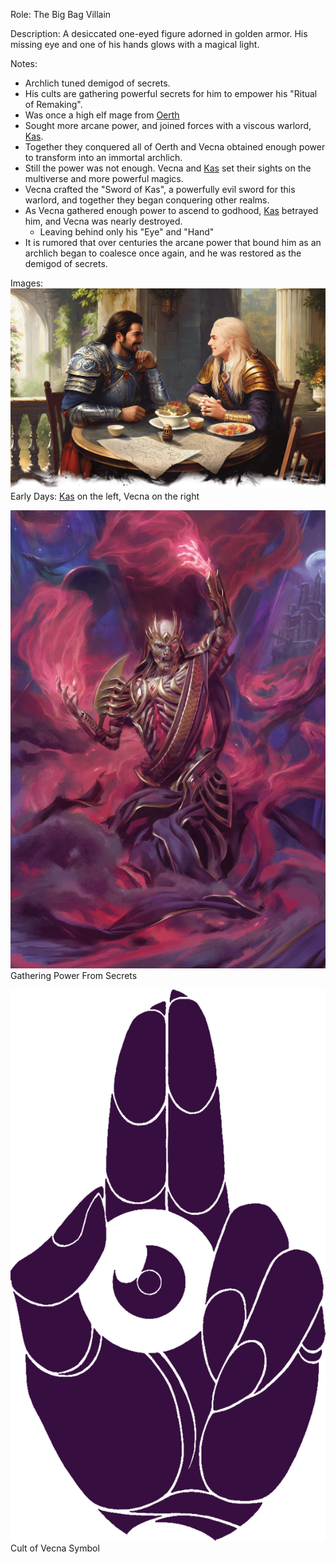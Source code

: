 Role: The Big Bag Villain

Description: A desiccated one-eyed figure adorned in golden armor. His missing eye and one of his hands glows with a magical light.

Notes: 
- Archlich tuned demigod of secrets.
- His cults are gathering powerful secrets for him to empower his "Ritual of Remaking".
- Was once a high elf mage from [Oerth](<../LOCATIONS/Material Plane/Oerth/Oerth.md>)
- Sought more arcane power, and joined forces with a viscous warlord, [Kas](<./Kas.md>).
- Together they conquered all of Oerth and Vecna obtained enough power to transform into an immortal archlich. 
- Still the power was not enough. Vecna and [Kas](<./Kas.md>) set their sights on the multiverse and more powerful magics.
- Vecna crafted the "Sword of Kas", a powerfully evil sword for this warlord, and together they began conquering other realms. 
- As Vecna gathered enough power to ascend to godhood, [Kas](<./Kas.md>) betrayed him, and Vecna was nearly destroyed.
	- Leaving behind only his "Eye" and "Hand"
- It is rumored that over centuries the arcane power that bound him as an archlich began to coalesce once again, and he was restored as the demigod of secrets. 

Images:
![08.7 - Vecna and Kas](<../IMAGES/08.7 - Vecna and Kas.png>)
Early Days: [Kas](<./Kas.md>) on the left, Vecna on the right

![Vecna](<../IMAGES/Vecna.jpg>)
Gathering Power From Secrets


![Vecna cult symbol](<../IMAGES/Vecna cult symbol.png>)
Cult of Vecna Symbol


